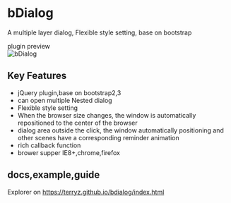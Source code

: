 # bDialog
A multiple layer dialog, Flexible style setting, base on bootstrap

plugin preview  
![bDialog](https://terryz.github.io/image/bDialog.png)

## Key Features

<ul>
  <li>jQuery plugin,base on bootstrap2,3</li>
  <li>can open multiple Nested dialog</li>
  <li>Flexible style setting</li>
  <li>When the browser size changes, the window is automatically repositioned to the center of the browser</li>
  <li>dialog area outside the click, the window automatically positioning and other scenes have a corresponding reminder animation</li>
  <li>rich callback function</li>
  <li>brower supper IE8+,chrome,firefox</li>
</ul>


## docs,example,guide

Explorer on <a href="https://terryz.github.io/bdialog/index.html" target="_blank">https://terryz.github.io/bdialog/index.html</a>
